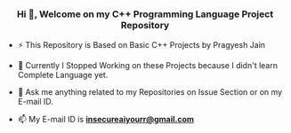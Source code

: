 <h3 align="center">Hi 👋, Welcome on my C++ Programming Language Project Repository</h3>

- ⚡ This Repository is Based on Basic C++ Projects by Pragyesh Jain

- 🔭 Currently I Stopped Working on these Projects because I didn't learn Complete Language yet.

- 💬 Ask me anything related to my Repositories on Issue Section or on my E-mail ID. 

- 📫 My E-mail ID is **insecureaiyourr@gmail.com**


